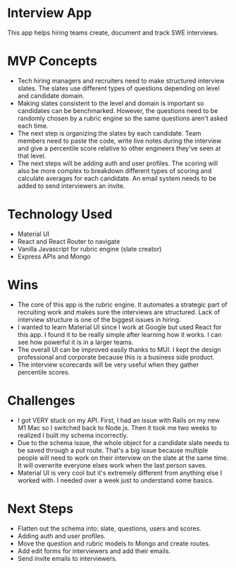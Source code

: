 # Interview App

This app helps hiring teams create, document and track SWE interviews. 

# MVP Concepts

- Tech hiring managers and recruiters need to make structured interview slates. The slates use different types of questions depending on level and candidate domain.
- Making slates consistent to the level and domain is important so candidates can be benchmarked. However, the questions need to be randomly chosen by a rubric engine so the same questions aren't asked each time.
- The next step is organizing the slates by each candidate. Team members need to paste the code, write live notes during the interview and give a percentile score relative to other engineers they've seen at that level.
- The next steps will be adding auth and user profiles. The scoring will also be more complex to breakdown different types of scoring and calculate averages for each candidate. An email system needs to be added to send interviewers an invite.

# Technology Used
- Material UI
- React and React Router to navigate
- Vanilla Javascript for rubric engine (slate creator)
- Express APIs and Mongo


# Wins
- The core of this app is the rubric engine. It automates a strategic part of recruiting work and makes sure the interviews are structured. Lack of interview structure is one of the biggest issues in hiring.
- I wanted to learn Material UI since I work at Google but used React for this app. I found it to be really simple after learning how it works. I can see how powerful it is in a larger teams. 
- The overall UI can be improved easily thanks to MUI. I kept the design professional and corporate because this is a business side product.
- The interview scorecards will be very useful when they gather percentile scores. 

# Challenges 
- I got VERY stuck on my API. First, I had an issue with Rails on my new M1 Mac so I switched back to Node.js. Then it took me two weeks to realized I built my schema incorrectly.
- Due to the schema issue, the whole object for a candidate slate needs to be saved through a put route. That's a big issue because multiple people will need to work on their interview on the slate at the same time. It will overwrite everyone elses work when the last person saves.
- Material UI is very cool but it's extremely different from anything else I worked with. I needed over a week just to understand some basics.

# Next Steps
- Flatten out the schema into: slate, questions, users and scores.
- Adding auth and user profiles.
- Move the question and rubric models to Mongo and create routes.
- Add edit forms for interviewers and add their emails.
- Send invite emails to interviewers.

